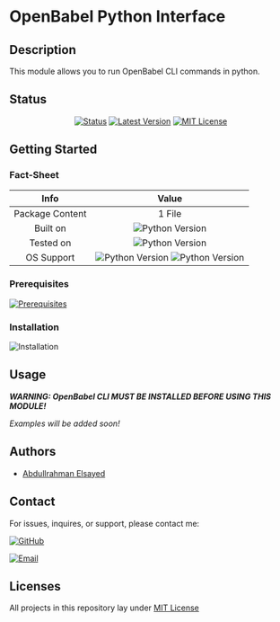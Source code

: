 # OpenBabel Python Interface

## Description
This module allows you to run OpenBabel CLI commands in python.

## Status
<div align="center">

[![Status](https://img.shields.io/badge/Status-Production-brightgreen)](https://github.com/AbdullElsayed/OpenBabelPythonInterface)
[![Latest Version](https://img.shields.io/github/v/release/AbdullElsayed/OpenBabelPythonInterface?color=crimson&include_prereleases&label=Latest%20Version)](https://github.com/AbdullElsayed/OpenBabelPythonInterface)
[![MIT License](https://img.shields.io/github/license/AbdullElsayed/OpenBabelPythonInterface?label=License)](https://github.com/AbdullElsayed/OpenBabelPythonInterface/blob/main/LICENSE)

</div>

## Getting Started
### Fact-Sheet
|       Info      	|                                                                                                         Value                                                                                                         	|
|:---------------:	|:---------------------------------------------------------------------------------------------------------------------------------------------------------------------------------------------------------------------:	|
| Package Content 	|                                                                                                     1 File                                                                                                     	|
|     Built on    	|                                                                          ![Python Version](https://img.shields.io/badge/Python-v3.10-ffd43b)                                                                          	|
|    Tested on    	|                                                                    ![Python Version](https://img.shields.io/badge/Python-v3.9%20\|%20v3.10-ffd43b)                                                                    	|
|    OS Support   	| ![Python Version](https://img.shields.io/badge/Windows-≥8.1-357EC7) ![Python Version](https://img.shields.io/badge/Linux-Official%20Distributions-E95420) 	|

### Prerequisites
[![Prerequisites](https://img.shields.io/badge/-OpenBabel%20CLI%20(Download)-orange)](https://openbabel.org/wiki/Category:Installation)

### Installation
![Installation](https://img.shields.io/badge/-Not_Required-brightgreen)

## Usage
***WARNING: OpenBabel CLI MUST BE INSTALLED BEFORE USING THIS MODULE!***

*Examples will be added soon!*

## Authors

- [Abdullrahman Elsayed](https://www.github.com/AbdullElsayed)

## Contact

For issues, inquires, or support, please contact me:

[![GitHub](https://img.shields.io/badge/GitHub-%40AbdullElsayed-black)](https://github.com/AbdullElsayed/)

[![Email](https://img.shields.io/badge/Email-abdull15199%40gmail.com-black)](mailto:abdull15199.gmail.com)

## Licenses

All projects in this repository lay under [MIT License](https://github.com/AbdullElsayed/OpenBabelPythonInterface/blob/main/LICENSE)


